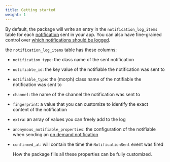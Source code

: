 ```yaml
---
title: Getting started
weight: 1
---
```


By default, the package will write an entry in the `notification_log_items` table for each [notification](https://laravel.com/docs/10.x/notifications) sent in your app. You can also have fine-grained control over [which notifications should be logged](/docs/laravel-notification-log/v1/basic-usage/determining-which-notificiations-get-logged).

the `notification_log_items` table has these columns:

- `notification_type`: the class name of the sent notification
- `notifiable_id`: the key value of the notifiable the notification was sent to
- `notifiable_type`: the (morph) class name of the notifiable the notification was sent to
- `channel`: the name of the channel the notification was sent to
- `fingerprint`: a value that you can customize to identify the exact content of the notification
- `extra`: an array of values you can freely add to the log
- `anonymous_notifiable_properties`: the configuration of the notifiable when sending an [on demand notification](https://laravel.com/docs/10.x/notifications#on-demand-notifications)
- `confirmed_at`: will contain the time the `NotificationSent` event was fired

  How the package fills all these properties can be fully customized.
